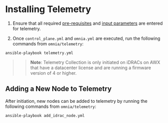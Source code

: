 # Installing Telemetry
1. Ensure that all required [pre-requisites](../PreRequisites/Telemetry_Visualization_PreReqs.md) and [input parameters](../Input_Parameter_Guide/Telemetry_Visualization_Parameters) are entered for telemetry.

2. Once `control_plane.yml` and `omnia.yml` are executed, run the following commands from `omnia/telemetry`:

`ansible-playbook telemetry.yml`

>> **Note**: Telemetry Collection is only initiated on iDRACs on AWX that have a datacenter license and are running a firmware version of 4 or higher.

## Adding a New Node to Telemetry
After initiation, new nodes can be added to telemetry by running the following commands from `omnia/telemetry`:
		
`ansible-playbook add_idrac_node.yml`
